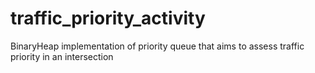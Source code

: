 # traffic_priority_activity
BinaryHeap implementation of priority queue that aims to assess traffic priority in an intersection

